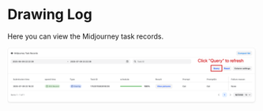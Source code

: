 # Drawing Log

Here you can view the Midjourney task records.

![Drawing Log](../../assets/guide/drawing-log.png) 